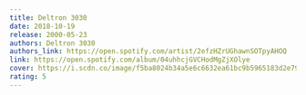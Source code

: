 ```yaml
---
title: Deltron 3030
date: 2018-10-19
release: 2000-05-23
authors: Deltron 3030
authors_link: https://open.spotify.com/artist/2efzHZrUGhawnSOTpyAHOQ
link: https://open.spotify.com/album/04uhhcjGVCHodMgZjXOlye
cover: https://i.scdn.co/image/f5ba8024b34a5e6c6632ea61bc9b5965183d2e79
rating: 5
---
```

